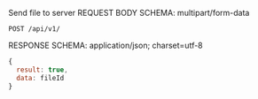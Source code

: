 Send file to server
REQUEST BODY SCHEMA: multipart/form-data
```
POST /api/v1/
```
RESPONSE SCHEMA: application/json; charset=utf-8
```js
{
  result: true,
  data: fileId
}
```